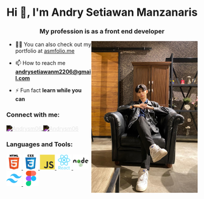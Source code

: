 <h1 align="center">Hi 👋, I'm Andry Setiawan Manzanaris</h1>
<h3 align="center">My profession is as a front end developer</h3>

<img align="right" alt="Coding" width="280" height="400" src="image.jpg">

- 👨‍💻 You can also check out my portfolio at [asmfolio.me](http://asmfolio.me)

- 📫 How to reach me **andrysetiawanm2206@gmail.com**

- ⚡ Fun fact **learn while you can**

<h3 align="left">Connect with me:</h3>
<p align="left">
  <a href="https://www.linkedin.com/in/andrysetiawan-manzanaris-2809312ab/" target="_blank">
    <img align="center" src="https://cdn.jsdelivr.net/npm/simple-icons@3.0.1/icons/linkedin.svg" alt="Andrysm06" height="30" width="40" style="filter: invert(100%);"/>
  </a>
  <a href="https://www.instagram.com/andrysm06/" target="_blank">
    <img align="center" src="https://cdn.jsdelivr.net/npm/simple-icons@3.0.1/icons/instagram.svg" alt="Andrysm06" height="30" width="40" style="filter: invert(100%);"/>
  </a>
</p>

<h3 align="left">Languages and Tools:</h3>
<p align="left">
  <a href="https://www.w3.org/html/" target="_blank" rel="noreferrer">
    <img src="https://raw.githubusercontent.com/devicons/devicon/master/icons/html5/html5-original-wordmark.svg" alt="html5" width="40" height="40"/>
  </a>
  <a href="https://www.w3schools.com/css/" target="_blank" rel="noreferrer">
    <img src="https://raw.githubusercontent.com/devicons/devicon/master/icons/css3/css3-original-wordmark.svg" alt="css3" width="40" height="40"/>
  </a>
  <a href="https://developer.mozilla.org/en-US/docs/Web/JavaScript" target="_blank" rel="noreferrer">
    <img src="https://raw.githubusercontent.com/devicons/devicon/master/icons/javascript/javascript-original.svg" alt="javascript" width="40" height="40"/>
  </a>
  <a href="https://reactjs.org/" target="_blank" rel="noreferrer">
    <img src="https://raw.githubusercontent.com/devicons/devicon/master/icons/react/react-original-wordmark.svg" alt="react" width="40" height="40"/>
  </a>
  <a href="https://nodejs.org/" target="_blank" rel="noreferrer">
    <img src="https://raw.githubusercontent.com/devicons/devicon/master/icons/nodejs/nodejs-original-wordmark.svg" alt="nodejs" width="40" height="40"/>
  </a>
  <a href="https://tailwindcss.com/" target="_blank" rel="noreferrer">
    <img src="https://raw.githubusercontent.com/devicons/devicon/master/icons/tailwindcss/tailwindcss-plain.svg" alt="tailwindcss" width="40" height="40"/>
  </a>
  <a href="https://www.figma.com/" target="_blank" rel="noreferrer">
    <img src="https://raw.githubusercontent.com/devicons/devicon/master/icons/figma/figma-original.svg" alt="figma" width="40" height="40"/>
  </a>
</p>

